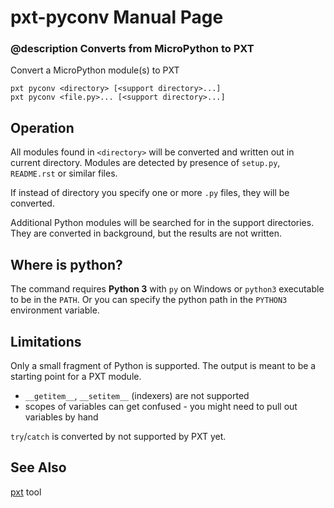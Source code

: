 # pxt-pyconv Manual Page

### @description Converts from MicroPython to PXT

Convert a MicroPython module(s) to PXT

    pxt pyconv <directory> [<support directory>...]
    pxt pyconv <file.py>... [<support directory>...]
    

## Operation

All modules found in `<directory>` will be converted and written out in current directory. Modules are detected by presence of `setup.py`, `README.rst` or similar files.

If instead of directory you specify one or more `.py` files, they will be converted.

Additional Python modules will be searched for in the support directories. They are converted in background, but the results are not written.

## Where is python?

The command requires **Python 3** with `py` on Windows or `python3` executable to be in the `PATH`. Or you can specify the python path in the `PYTHON3` environment variable.

## Limitations

Only a small fragment of Python is supported. The output is meant to be a starting point for a PXT module.

* `__getitem__`, `__setitem__` (indexers) are not supported
* scopes of variables can get confused - you might need to pull out variables by hand

`try`/`catch` is converted by not supported by PXT yet.

## See Also

[pxt](/cli) tool